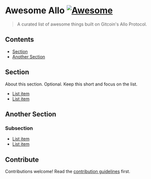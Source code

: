 # Awesome Allo [![Awesome](https://awesome.re/badge.svg)](https://awesome.re)

> A curated list of awesome things built on Gitcoin&#39;s Allo Protocol.


## Contents

- [Section](#section)
- [Another Section](#another-section)


## Section

About this section. Optional. Keep this short and focus on the list.

- [List item](http://example.com)
- [List item](http://example.com)


## Another Section

### Subsection

- [List item](http://example.com)
- [List item](http://example.com)


## Contribute

Contributions welcome! Read the [contribution guidelines](contributing.md) first.
